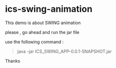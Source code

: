# ics-swing-animation
This demo is about SWING animation 

please , go ahead and run the jar file 

use the following command :

> java -jar ICS_SWING_APP-0.0.1-SNAPSHOT.jar

Thanks 
